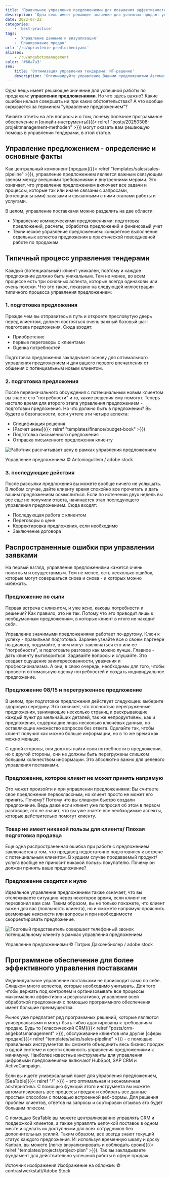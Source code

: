 ```yaml
---
title: 'Правильное управление предложениями для повышения эффективности продаж'
description: 'Одна вещь имеет решающее значение для успешных продаж: управление предложением. Но что здесь важно? Какие ошибки нельзя допускать ни при каких обстоятельствах? И что на самом деле означает термин "управление предложениями"? Ответы на эти вопросы и о том, почему полезное программное обеспечение и онлайн-инструменты могут существенно помочь Вам в управлении предложениями, Вы найдете в этой статье.'
date: 2022-07-22
categories:
    - 'best-practice'
tags:
    - 'Управление данными и визуализация'
    - 'Планирование продаж'
url: '/ru/upravlenie-predlozheniyami'
aliases:
    - /ru/angebotsmanagement
color: '#66a7a3'
seo:
    title: 'Оптимизация управления тендерами: ИТ-решение'
    description: 'Оптимизируйте управление Вашими предложениями Автоматизируйте процессы продаж, управляйте данными централизованно и всегда держите их в поле зрения.'
---
```


Одна вещь имеет решающее значение для успешной работы по продажам: **управление предложениями**. Но что здесь важно? Какие ошибки нельзя совершать ни при каких обстоятельствах? А что вообще скрывается за термином "управление предложением"?

Узнайте ответы на эти вопросы и о том, почему полезное программное обеспечение и [онлайн-инструменты]({{< relref "posts/20250308-projektmanagement-methoden" >}}) могут оказать вам решающую помощь в управлении тендерами, в этой статье.

## Управление предложением - определение и основные факты

Как центральный компонент [продаж]({{< relref "templates/sales/sales-pipeline" >}}), управление предложением является важным связующим звеном между внешними требованиями и внутренними мерами. Это означает, что управление предложением включает все задачи и процессы, которые так или иначе связаны с запросами, (потенциальными) заказами и связанными с ними этапами работы и услугами.

В целом, управление поставками можно разделить на две области:

- Управление коммерческими предложениями: подготовка предложений, расчеты, обработка предложений и финансовый учет
- Техническое управление предложением: конкретное выполнение отдельных аспектов предложения в практической повседневной работе по продажам

## Типичный процесс управления тендерами

Каждый (потенциальный) клиент уникален, поэтому и каждое предложение должно быть уникальным. Тем не менее, во всем процессе есть три основных аспекта, которые всегда одинаковы или очень похожи. Что это такое, показано на следующей иллюстрации типичного процесса управления предложением:

### 1\. подготовка предложения

Прежде чем вы отправитесь в путь и откроете пресловутую дверь перед клиентом, должен состояться очень важный базовый шаг: подготовка предложения. Сюда входят:

- Приобретение
- первые переговоры с клиентами
- Оценка потребностей

Подготовка предложения закладывает основу для оптимального управления предложением и для вашего первого впечатления от общения с потенциальным новым клиентом.

### 2\. подготовка предложения

После первоначального обсуждения с потенциальным новым клиентом вы знаете его "потребности" и то, какие решения ему помогут. Теперь настало время для второго этапа управления предложением - подготовки предложения. Но что должно быть в предложении? Вы будете в безопасности, если учтете эти четыре аспекта:

- Спецификация решения
- [Расчет цены]({{< relref "templates/finance/budget-book" >}})
- Подготовка письменного предложения
- Отправка письменного предложения клиенту

![Работник рассчитывает цену в рамках управления предложением](Angebotsmanagement_AdobeStock_200001435-711x474.jpg)

Управление предложением © Antonioguillem / adobe stock

### 3\. последующие действия

После рассылки предложения вы можете вообще ничего не услышать. В любом случае, дайте клиенту время спокойно все прочитать и дать вашим предложениям осмыслиться. Если по истечении двух недель вы все еще не получили ответа, начинается этап последующего управления предложением. Сюда входят:

- Последующая работа с клиентом
- Переговоры о цене
- Корректировка предложения, если необходимо
- Заключение договора

## Распространенные ошибки при управлении заявками

На первый взгляд, управление предложениями кажется очень понятным и осуществимым. Тем не менее, есть несколько ошибок, которые могут совершаться снова и снова - и которых можно избежать.

### Предложение по сыпи

Первая встреча с клиентом, и уже ясно, каковы потребности и решения? Как правило, это не так. Потому что это приводит лишь к необдуманным предложениям, в которых клиент в итоге не находит себя.

Управление значимыми предложениями работает по-другому. Ключ к успеху - правильная подготовка. Заранее узнайте все о своем партнере по диалогу, подумайте, в чем могут заключаться его или ее "потребности", и подготовьте разговор как можно лучше. Главное - дать клиенту выговориться. Задавайте вопросы и слушайте. Это создает ощущение заинтересованности, уважения и профессионализма. А они, в свою очередь, необходимы для того, чтобы провести оптимальную оценку потребностей и создать индивидуальное предложение.

### Предложение 08/15 и перегруженное предложение

В целом, при подготовке предложения действует следующее: выберите здоровую середину. Это означает, что полностью перегруженные предложения, занимающие несколько страниц и раскрывающие каждый пункт до мельчайших деталей, так же непродуктивны, как и предложения, содержащие лишь несколько ключевых данных, но оставляющие множество вопросов без ответа. Сделайте так, чтобы клиент получил как можно больше информации, но в то же время как можно меньше.

С одной стороны, они должны найти свои потребности в предложении, но с другой стороны, они не должны быть перегружены слишком большим количеством информации. Это абсолютно важно для целевого управления поставками.

### Предложение, которое клиент не может принять напрямую

Это может произойти и при управлении предложениями: Вы считаете свое предложение первоклассным, но клиент просто не может его принять. Почему? Потому что вы слишком быстро создали предложение. Ведь даже если клиент уже попросил об этом в первом разговоре, это не значит, что вы уже знаете все необходимые аспекты, которые действительно помогут клиенту.

### Товар не имеет никакой пользы для клиента/ Плохая подготовка продавца

Еще одна распространенная ошибка при работе с предложением заключается в том, что продавец недостаточно подготовился к встрече с потенциальным клиентом. В худшем случае продаваемый продукт/услуга вообще не приносит никакой пользы покупателю. Почему он должен принять ваше предложение?

### Предложение сводится к нулю

Идеальное управление предложением также означает, что вы отслеживаете ситуацию через некоторое время, если клиент не перезвонил вам сам. Таким образом, вы не только покажете, что клиент важен для вас (лояльность клиента), но и сможете напрямую прояснить возможные неясности или вопросы и при необходимости скорректировать предложение.

![Торговый представитель совершает телефонный звонок потенциальному клиенту в рамках управления предложением.](Angebotsmanagement_AdobeStock_171176926-711x474.jpg)

Управление предложениями © Патрик Даксенбихлер / adobe stock

## Программное обеспечение для более эффективного управления поставками

Индивидуальное управление поставками не происходит само по себе. Слишком много аспектов, которые необходимо учитывать. Для того чтобы держать под контролем и организовывать все процессы максимально эффективно и результативно, управление всей обработкой предложения с помощью программного обеспечения имеет большие преимущества.

Рынок уже предлагает ряд программных решений, которые являются универсальными и могут быть гибко адаптированы к требованиям продаж. Будь то [классический CRM]({{< relref "posts/crm-angebotsmanagement" >}}), обслуживание клиентов или другие [сферы продаж]({{< relref "templates/sales/sales-pipeline" >}}) - с помощью правильных инструментов вы сможете объединить весь бизнес продаж в одной системе и свести сложность управления предложениями к минимуму. Наиболее известные инструменты для управления цифровыми предложениями включают HubSpot, SAP CRM и ActiveCampaign.

Если вы ищете универсальный пакет для управления предложением, [SeaTable]({{< relref "/" >}}) - это оптимальная и экономичная альтернатива. С помощью функций этого инструмента вы можете автоматизировать все процессы продаж и собирать все данные простым способом с помощью встроенной веб-формы. Для решения проблем клиентов, ответов на запросы и сортировки отзывов это будет большим плюсом.

С помощью SeaTable вы можете централизованно управлять CRM и поддержкой клиентов, а также управлять цепочкой поставок в одном месте и сделать их доступными для всех сотрудников без дополнительных усилий. Таким образом, все всегда знают текущий статус каждого предложения. И: используя временную шкалу и доску Kanban, вы можете [легко визуализировать и соблюдать сроки]({{< relref "templates/projects/project-plan" >}}). Так вы закладываете фундамент для действительно успешной работы в сфере продаж.

Источник изображения Изображение на обложке: © contrastwerkstatt/Adobe Stock
